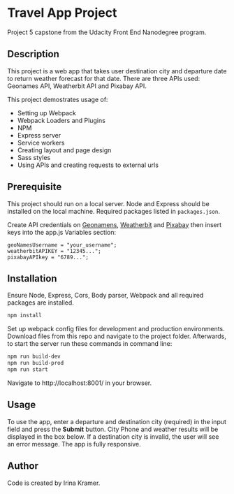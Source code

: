 # Travel App Project
Project 5 capstone from the Udacity Front End Nanodegree program. 


## Description
This project is a web app that takes user destination city and departure date to return weather forecast for that date. There are three APIs used: Geonames API, Weatherbit API and Pixabay API. 

This project demostrates usage of:
- Setting up Webpack
- Webpack Loaders and Plugins
- NPM
- Express server
- Service workers
- Creating layout and page design
- Sass styles
- Using APIs and creating requests to external urls


## Prerequisite
This project should run on a local server. Node and Express should be installed on the local machine. Required packages listed in `packages.json`.
	
Create API credentials on [Geonamens](http://www.geonames.org/), [Weatherbit](https://www.weatherbit.io/) and [Pixabay](https://pixabay.com/) then insert keys into the app.js Variables section:

```
geoNamesUsername = "your_username";
weatherbitAPIKEY = "12345...";
pixabayAPIkey = "6789...";
```


## Installation
Ensure Node, Express, Cors, Body parser, Webpack and all required packages are installed.

```bash
npm install
```

Set up webpack config files for development and production environments.  Download files from this repo and navigate to the project folder. Afterwards, to start the server run these commands in command line:

```bash
npm run build-dev
npm run build-prod
npm run start
```

Navigate to http://localhost:8001/ in your browser.


## Usage

To use the app, enter a departure and destination city (required) in the input field and press the **Submit** button. City Phone and weather results will be displayed in the box below. If a destination city is invalid, the user will see an error message. The app is fully responsive.


## Author
Code is created by Irina Kramer.


[screenshot]: https://github.com/irinakramer/travel-app/blob/master/travel-app-screenshot.png "Travel Planner Screenshot"